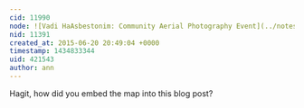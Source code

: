 ```yaml
---
cid: 11990
node: ![Vadi HaAsbestonim: Community Aerial Photography Event](../notes/hagitkeysar/11-22-2014/vadi-haasbestonim-community-aerial-photography-event)
nid: 11391
created_at: 2015-06-20 20:49:04 +0000
timestamp: 1434833344
uid: 421543
author: ann
---
```


Hagit, how did you embed the map into this blog post?